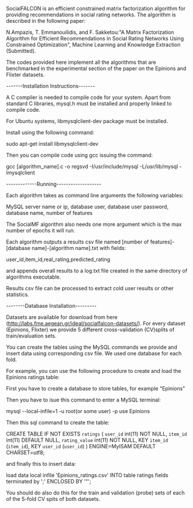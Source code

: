 SocialFALCON is an efficient constrained matrix factorization algorithm for providing recommendations in social rating networks. The algorithm is described in the following paper:

N.Ampazis, T. Emmanouilidis, and F. Sakketou:"A Matrix Factorization Algorithm for Efficient Recommendations in Social Rating Networks Using Constrained Optimization", Machine Learning and Knowledge Extraction (Submitted).

The codes provided here implement all the algorithms that are benchmarked in the experimental section of the paper on the Epinions and Flixter datasets.


-------Installation Instructions-------

A C compiler is needed to compile code for your system. Apart from standard C libraries, mysql.h must be installed and properly linked to compile code.

For Ubuntu systems, libmysqlclient-dev package must be installed.

Install using the following command:

sudo apt-get install libmysqlclient-dev

Then you can compile code using gcc issuing the command:

gcc [algorithm_name].c -o regsvd -I/usr/include/mysql -L/usr/lib/mysql -lmysqlclient

-------------Running-------------------

Each algorithm takes as command line arguments the following variables:

MySQL server name or ip, database user, database user password, database name, number of features

The SocialMF algorithm also needs one more argument which is the max number of epochs it will run.

Each algorithm outputs a results csv file named [number of features]-[database name]-[algorithm name].txt with fields:

user_id,item_id,real_rating,predicted_rating

and appends overall results to a log.txt file created in the same directory of algorithms executable.

Results csv file can be processed to extract cold user results or other statistics.

--------Database Installation---------

Datasets are available for download from here (http://labs.fme.aegean.gr/ideal/socialfalcon-datasets/). For every dataset (Epinions, Flixter) we provide 5 different cross-validation (CV)splits of train/evaluation sets. 

You can create the tables using the MySQL commands we provide and insert data using corresponding csv file. We used one database for each fold.

For example, you can use the following procedure to create and load the Epinions ratings table:

First you have to create a database to store tables, for example "Epinions"

Then you have to isue this command to enter a MySQL terminal:

mysql --local-infile=1 -u root(or some user) -p
use Epinions

Then this sql command to create the table:

CREATE TABLE IF NOT EXISTS `ratings` (
`user_id` int(11) NOT NULL,
`item_id` int(11) DEFAULT NULL,
`rating_value` int(11) NOT NULL,
KEY `item_id` (`item_id`),
KEY `user_id` (`user_id`)
) ENGINE=MyISAM DEFAULT CHARSET=utf8;

and finally this to insert data:

load data local infile 'Epinions_ratings.csv' INTO table ratings fields terminated by ';' ENCLOSED BY '"';

You should do also do this for the train and validation (probe) sets of each of the 5-fold CV spits of both datasets.


